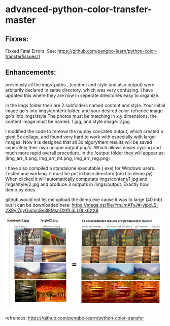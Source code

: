 # advanced-python-color-transfer-master
 
Fixxes:
----------------------------------
Fixxed Fatal Errors. See: https://github.com/pengbo-learn/python-color-transfer/issues/1

Enhancements:
----------------------------------
previously all the imgs-paths.. (content and style and also output) were arbitarily declared in same directory. 
which was very confusing. I have updated this where they are now in seperate directories easy to organize.

in the imgs folder their are 2 subfolders named content and style. Your initial image go's into imgs/content folder, 
and your desired color-refrence image go's into imgs/style The photos must be matching in x,y dimensions. 
the content image must be named: 1.jpg, and style image: 2.jpg

I modified the code to remove the numpy concated output, which created a giant 5x collage, and found very hard 
to work with especially with larger images. Now it is designed that all 3x algorythem results will be saved 
seperately their own unique output png's. Which allows easier cycling and much more rapid overall procedure.
In the /output folder they will appear as: (img_arr_lt.png, img_arr_mt.png, img_arr_reg.png) 


I have also compiled a standalone executable (.exe) for Windows users. Tested and working. it must be put in base
directory (next to demo.py) When clicked it will automatically computate imgs/content/1.jpg and 
imgs/style/2.jpg and produce 3 outputs in /imgs/output. Exactly how demo.py does. 

github would not let me upload the demo.exe cause it was to large (40 mb) but it can be downloaded here:
https://mega.nz/file/YmJmATyJ#-yjpcLS-2X9yI7qyOummSv3l8MsnDXffLdLL0Lk6XX8

![example output](https://github.com/400lbhacker/advanced-python-color-transfer-master/blob/main/example-outputs.png)

refrences: https://github.com/pengbo-learn/python-color-transfer

